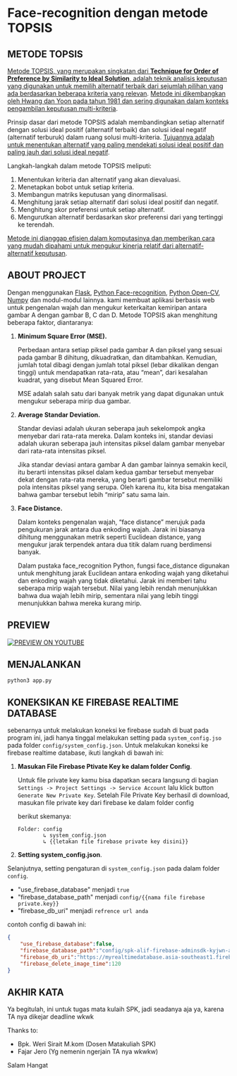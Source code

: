 # Face-recognition dengan metode TOPSIS

## METODE TOPSIS

[Metode TOPSIS, yang merupakan singkatan dari **Technique for Order of Preference by Similarity to Ideal Solution**, adalah teknik analisis keputusan yang digunakan untuk memilih alternatif terbaik dari sejumlah pilihan yang ada berdasarkan beberapa kriteria yang relevan]((https://dosenit.com/kuliah-it/metode-topsis)). [Metode ini dikembangkan oleh Hwang dan Yoon pada tahun 1981 dan sering digunakan dalam konteks pengambilan keputusan multi-kriteria](https://nictodev.com/mengenal-metode-topsis-adalah/).

Prinsip dasar dari metode TOPSIS adalah membandingkan setiap alternatif dengan solusi ideal positif (alternatif terbaik) dan solusi ideal negatif (alternatif terburuk) dalam ruang solusi multi-kriteria. [Tujuannya adalah untuk menentukan alternatif yang paling mendekati solusi ideal positif dan paling jauh dari solusi ideal negatif](https://dosenit.com/kuliah-it/metode-topsis).

Langkah-langkah dalam metode TOPSIS meliputi:
1. Menentukan kriteria dan alternatif yang akan dievaluasi.
2. Menetapkan bobot untuk setiap kriteria.
3. Membangun matriks keputusan yang dinormalisasi.
4. Menghitung jarak setiap alternatif dari solusi ideal positif dan negatif.
5. Menghitung skor preferensi untuk setiap alternatif.
6. Mengurutkan alternatif berdasarkan skor preferensi dari yang tertinggi ke terendah.

[Metode ini dianggap efisien dalam komputasinya dan memberikan cara yang mudah dipahami untuk mengukur kinerja relatif dari alternatif-alternatif keputusan](https://dosenit.com/kuliah-it/metode-topsis).

## ABOUT PROJECT

Dengan menggunakan [Flask](https://pypi.org/project/Flask/), [Python Face-recognition](https://pypi.org/project/face-recognition/), [Python Open-CV](https://pypi.org/project/opencv-python/), [Numpy](https://pypi.org/project/numpy/) dan modul-modul lainnya. kami membuat aplikasi berbasis web untuk pengenalan wajah dan mengukur keterkaitan kemiripan antara gambar A dengan gambar B, C dan D. Metode TOPSIS akan menghitung beberapa faktor, diantaranya:

1. **Minimum Square Error (MSE).**

    Perbedaan antara setiap piksel pada gambar A dan piksel yang sesuai pada gambar B dihitung, dikuadratkan, dan ditambahkan. Kemudian, jumlah total dibagi dengan jumlah total piksel (lebar dikalikan dengan tinggi) untuk mendapatkan rata-rata, atau “mean”, dari kesalahan kuadrat, yang disebut Mean Squared Error.

    MSE adalah salah satu dari banyak metrik yang dapat digunakan untuk mengukur seberapa mirip dua gambar.

2. **Average Standar Deviation.**

    Standar deviasi adalah ukuran seberapa jauh sekelompok angka menyebar dari rata-rata mereka. Dalam konteks ini, standar deviasi adalah ukuran seberapa jauh intensitas piksel dalam gambar menyebar dari rata-rata intensitas piksel.

    Jika standar deviasi antara gambar A dan gambar lainnya semakin kecil, itu berarti intensitas piksel dalam kedua gambar tersebut menyebar dekat dengan rata-rata mereka, yang berarti gambar tersebut memiliki pola intensitas piksel yang serupa. Oleh karena itu, kita bisa mengatakan bahwa gambar tersebut lebih “mirip” satu sama lain.

2. **Face Distance.**

    Dalam konteks pengenalan wajah, “face distance” merujuk pada pengukuran jarak antara dua enkoding wajah. Jarak ini biasanya dihitung menggunakan metrik seperti Euclidean distance, yang mengukur jarak terpendek antara dua titik dalam ruang berdimensi banyak.

    Dalam pustaka face_recognition Python, fungsi face_distance digunakan untuk menghitung jarak Euclidean antara enkoding wajah yang diketahui dan enkoding wajah yang tidak diketahui. Jarak ini memberi tahu seberapa mirip wajah tersebut. Nilai yang lebih rendah menunjukkan bahwa dua wajah lebih mirip, sementara nilai yang lebih tinggi menunjukkan bahwa mereka kurang mirip.



## PREVIEW

[![PREVIEW ON YOUTUBE](https://img.youtube.com/vi/6_fxC9u8tMU/0.jpg)](https://www.youtube.com/watch?v=6_fxC9u8tMU)

## MENJALANKAN

```
python3 app.py
```

## KONEKSIKAN KE FIREBASE REALTIME DATABASE


sebenarnya untuk melakukan koneksi ke firebase sudah di buat pada program ini, jadi hanya tinggal melakukan setting pada `system_config.jso` pada folder `config/system_config.json`. Untuk melakukan koneksi ke firebase realtime database, ikuti langkah di bawah ini:

1. **Masukan File Firebase Ptivate Key ke dalam folder Config**.

    Untuk file private key kamu bisa dapatkan secara langsung di bagian `Settings -> Project Settings -> Service Account` lalu klick button `Generate New Private Key`. Setelah File Private Key berhasil di download, masukan file private key dari firebase ke dalam folder config

    berikut skemanya:
    ```
    Folder: config
            ↳ system_config.json
            ↳ {{letakan file firebase private key disini}}
    ```

2. **Setting system_config.json**.

Selanjutnya, setting pengaturan di `system_config.json` pada dalam folder `config`.

- "use_firebase_database" menjadi `true`
- "firebase_database_path" menjadi `config/{{nama file firebase private.key}}` 
- "firebase_db_uri" menjadi `refrence url anda` 

contoh config di bawah ini:
```JSON
{
    "use_firebase_database":false,
    "firebase_database_path":"config/spk-alif-firebase-adminsdk-kyjwn-a5042873f7.json",
    "firebase_db_uri":"https://myrealtimedatabase.asia-southeast1.firebasedatabase.app/",
    "firebase_delete_image_time":120
}
```

## AKHIR KATA

Ya begitulah, ini untuk tugas mata kulaih SPK, jadi seadanya aja ya, karena TA nya dikejar deadline wkwk

Thanks to:

- Bpk. Weri Sirait M.kom (Dosen Matakuliah SPK)
- Fajar Jero (Yg nemenin ngerjain TA nya wkwkw)

Salam Hangat
